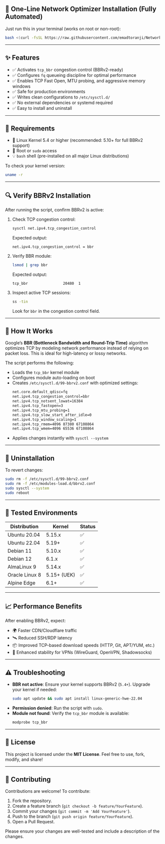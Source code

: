 ## 🚀 One-Line Network Optimizer Installation (Fully Automated)

Just run this in your terminal (works on root or non-root):

```bash
bash <(curl -fsSL https://raw.githubusercontent.com/emadtoranji/NetworkOptimizer/main/optimize.sh)
```

---

## ✨ Features

- ✅ Activates `tcp_bbr` congestion control (BBRv2-ready)
- ✅ Configures `fq` queueing discipline for optimal performance
- ✅ Enables TCP Fast Open, MTU probing, and aggressive memory windows
- ✅ Safe for production environments
- ✅ Writes clean configurations to `/etc/sysctl.d/`
- ✅ No external dependencies or systemd required
- ✅ Easy to install and uninstall

---

## 🔧 Requirements

- 🐧 Linux Kernel 5.4 or higher (recommended: 5.10+ for full BBRv2 support)
- 🔐 Root or `sudo` access
- 💡 `bash` shell (pre-installed on all major Linux distributions)

To check your kernel version:
```bash
uname -r
```

---

## 🔍 Verify BBRv2 Installation

After running the script, confirm BBRv2 is active:

1. Check TCP congestion control:
   ```bash
   sysctl net.ipv4.tcp_congestion_control
   ```
   Expected output:
   ```
   net.ipv4.tcp_congestion_control = bbr
   ```

2. Verify BBR module:
   ```bash
   lsmod | grep bbr
   ```
   Expected output:
   ```
   tcp_bbr                20480  1
   ```

3. Inspect active TCP sessions:
   ```bash
   ss -tin
   ```
   Look for `bbr` in the congestion control field.

---

## 🧠 How It Works

Google’s **BBR (Bottleneck Bandwidth and Round-Trip Time)** algorithm optimizes TCP by modeling network performance instead of relying on packet loss. This is ideal for high-latency or lossy networks.

The script performs the following:

- Loads the `tcp_bbr` kernel module
- Configures module auto-loading on boot
- Creates `/etc/sysctl.d/99-bbrv2.conf` with optimized settings:
  ```bash
  net.core.default_qdisc=fq
  net.ipv4.tcp_congestion_control=bbr
  net.ipv4.tcp_notsent_lowat=16384
  net.ipv4.tcp_fastopen=3
  net.ipv4.tcp_mtu_probing=1
  net.ipv4.tcp_slow_start_after_idle=0
  net.ipv4.tcp_window_scaling=1
  net.ipv4.tcp_rmem=4096 87380 67108864
  net.ipv4.tcp_wmem=4096 65536 67108864
  ```
- Applies changes instantly with `sysctl --system`

---

## 🧹 Uninstallation

To revert changes:
```bash
sudo rm -f /etc/sysctl.d/99-bbrv2.conf
sudo rm -f /etc/modules-load.d/bbrv2.conf
sudo sysctl --system
sudo reboot
```

---

## 🧪 Tested Environments

| Distribution       | Kernel   | Status |
|--------------------|----------|--------|
| Ubuntu 20.04       | 5.15.x   | ✅     |
| Ubuntu 22.04       | 5.19+    | ✅     |
| Debian 11          | 5.10.x   | ✅     |
| Debian 12          | 6.1.x    | ✅     |
| AlmaLinux 9        | 5.14.x   | ✅     |
| Oracle Linux 8     | 5.15+ (UEK) | ✅  |
| Alpine Edge        | 6.1+     | ✅     |

---

## 📈 Performance Benefits

After enabling BBRv2, expect:
- 🌍 Faster CDN/Cloudflare traffic
- 🛰️ Reduced SSH/RDP latency
- 📦 Improved TCP-based download speeds (HTTP, Git, APT/YUM, etc.)
- 📡 Enhanced stability for VPNs (WireGuard, OpenVPN, Shadowsocks)

---

## ⚠️ Troubleshooting

- **BBR not active**: Ensure your kernel supports BBRv2 (`5.4+`). Upgrade your kernel if needed:
  ```bash
  sudo apt update && sudo apt install linux-generic-hwe-22.04
  ```
- **Permission denied**: Run the script with `sudo`.
- **Module not found**: Verify the `tcp_bbr` module is available:
  ```bash
  modprobe tcp_bbr
  ```

---

## 📜 License

This project is licensed under the **MIT License**. Feel free to use, fork, modify, and share!

---

## 🤝 Contributing

Contributions are welcome! To contribute:
1. Fork the repository.
2. Create a feature branch (`git checkout -b feature/YourFeature`).
3. Commit your changes (`git commit -m 'Add YourFeature'`).
4. Push to the branch (`git push origin feature/YourFeature`).
5. Open a Pull Request.

Please ensure your changes are well-tested and include a description of the changes.

